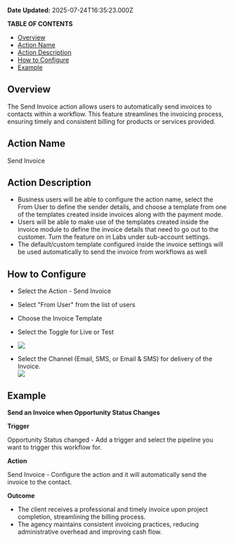 **Date Updated:** 2025-07-24T16:35:23.000Z

**TABLE OF CONTENTS**

* [Overview](#Overview)
* [Action Name](#Action-Name)
* [Action Description](#Action-Description)
* [How to Configure](#How-to-Configure)
* [Example](#Example)

##   

## Overview

The Send Invoice action allows users to automatically send invoices to contacts within a workflow. This feature streamlines the invoicing process, ensuring timely and consistent billing for products or services provided. 

  
## Action Name

Send Invoice

  
## Action Description

* Business users will be able to configure the action name, select the From User to define the sender details, and choose a template from one of the templates created inside invoices along with the payment mode.
* Users will be able to make use of the templates created inside the invoice module to define the invoice details that need to go out to the customer. Turn the feature on in Labs under sub-account settings.
* The default/custom template configured inside the invoice settings will be used automatically to send the invoice from workflows as well

  
## How to Configure

* Select the Action - Send Invoice
* Select "From User" from the list of users
* Choose the Invoice Template
* Select the Toggle for Live or Test

  
* ![](https://s3.amazonaws.com/cdn.freshdesk.com/data/helpdesk/attachments/production/155033056412/original/CwhQxewhN8UJTUIOl0hgpfh5pBMElYdbWQ.png?1726641959)
* Select the Channel (Email, SMS, or Email & SMS) for delivery of the Invoice.  
![](https://s3.amazonaws.com/cdn.freshdesk.com/data/helpdesk/attachments/production/155050366880/original/CZYmyKMM705UGSpay7UNqOMRUAd5gbcbtg.png?1753355116)
  
  
## Example

  
**Send an Invoice when Opportunity Status Changes**

  
**Trigger**

Opportunity Status changed - Add a trigger and select the pipeline you want to trigger this workflow for.

  
**Action**

Send Invoice - Configure the action and it will automatically send the invoice to the contact.

  
**Outcome**

* The client receives a professional and timely invoice upon project completion, streamlining the billing process.
* The agency maintains consistent invoicing practices, reducing administrative overhead and improving cash flow.
  
  